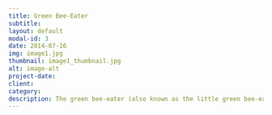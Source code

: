 ```yaml
---
title: Green Bee-Eater
subtitle:
layout: default
modal-id: 3
date: 2014-07-16
img: image1.jpg
thumbnail: image1_thumbnail.jpg
alt: image-alt
project-date:
client:
category:
description: The green bee-eater (also known as the little green bee-eater) is a small species of bee-eater bird found throughout parts of Africa and Asia.
---
```

